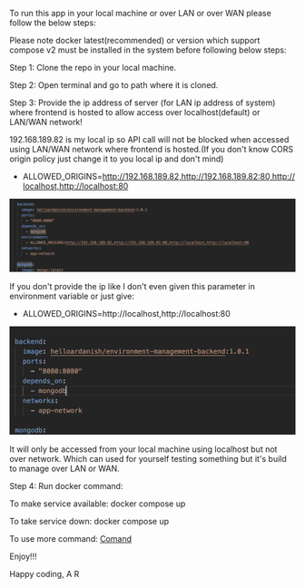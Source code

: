 To run this app in your local machine or over LAN or over WAN please follow the below steps:

Please note docker latest(recommended) or version which support compose v2 must be installed in the system before following below steps:

Step 1: Clone the repo in your local machine.

Step 2: Open terminal and go to path where it is cloned.

Step 3: Provide the ip address of server (for LAN ip address of system) where frontend is hosted to allow access over localhost(default) or LAN/WAN network!

192.168.189.82 is my local ip so API call will not be blocked when accessed using LAN/WAN network where frontend is hosted.(If you don't know CORS origin policy just change it to you local ip and don't mind)

- ALLOWED_ORIGINS=http://192.168.189.82,http://192.168.189.82:80,http://localhost,http://localhost:80

![alt text](image/1020.png)

If you don't provide the ip like I don't even given this parameter in environment variable or just give:

- ALLOWED_ORIGINS=http://localhost,http://localhost:80

![alt text](image/1021.png)


It will only be accessed from your local machine using localhost but not over network. Which can used for yourself testing something but it's build to manage over LAN or WAN.

Step 4: Run docker command:

To make service available:
docker compose up

To take service down:
docker compose up


To use more command:
[Comand](command.md)


Enjoy!!!

Happy coding,
A R
